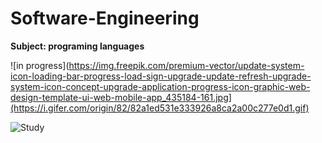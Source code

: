 # Software-Engineering
**Subject: programing languages**

![in progress](https://img.freepik.com/premium-vector/update-system-icon-loading-bar-progress-load-sign-upgrade-update-refresh-upgrade-system-icon-concept-upgrade-application-progress-icon-graphic-web-design-template-ui-web-mobile-app_435184-161.jpg](https://i.gifer.com/origin/82/82a1ed531e333926a8ca2a00c277e0d1.gif)

![Study](https://www.computerhope.com/jargon/s/software-engineering.jpg)

